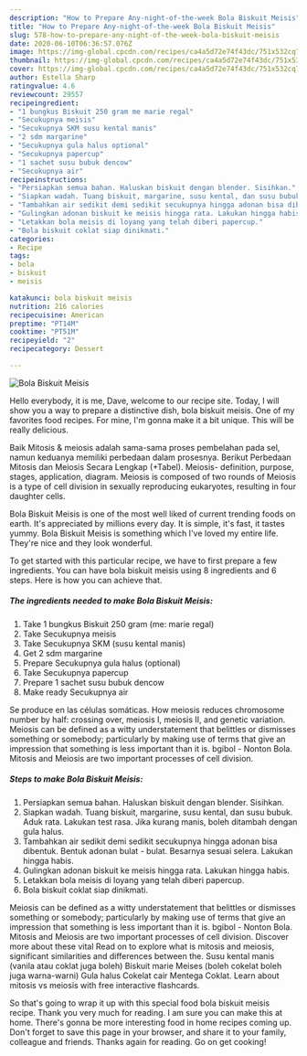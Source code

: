 ```yaml
---
description: "How to Prepare Any-night-of-the-week Bola Biskuit Meisis"
title: "How to Prepare Any-night-of-the-week Bola Biskuit Meisis"
slug: 578-how-to-prepare-any-night-of-the-week-bola-biskuit-meisis
date: 2020-06-10T06:36:57.076Z
image: https://img-global.cpcdn.com/recipes/ca4a5d72e74f43dc/751x532cq70/bola-biskuit-meisis-foto-resep-utama.jpg
thumbnail: https://img-global.cpcdn.com/recipes/ca4a5d72e74f43dc/751x532cq70/bola-biskuit-meisis-foto-resep-utama.jpg
cover: https://img-global.cpcdn.com/recipes/ca4a5d72e74f43dc/751x532cq70/bola-biskuit-meisis-foto-resep-utama.jpg
author: Estella Sharp
ratingvalue: 4.6
reviewcount: 29557
recipeingredient:
- "1 bungkus Biskuit 250 gram me marie regal"
- "Secukupnya meisis"
- "Secukupnya SKM susu kental manis"
- "2 sdm margarine"
- "Secukupnya gula halus optional"
- "Secukupnya papercup"
- "1 sachet susu bubuk dencow"
- "Secukupnya air"
recipeinstructions:
- "Persiapkan semua bahan. Haluskan biskuit dengan blender. Sisihkan."
- "Siapkan wadah. Tuang biskuit, margarine, susu kental, dan susu bubuk. Aduk rata. Lakukan test rasa. Jika kurang manis, boleh ditambah dengan gula halus."
- "Tambahkan air sedikit demi sedikit secukupnya hingga adonan bisa dibentuk. Bentuk adonan bulat - bulat. Besarnya sesuai selera. Lakukan hingga habis."
- "Gulingkan adonan biskuit ke meisis hingga rata. Lakukan hingga habis."
- "Letakkan bola meisis di loyang yang telah diberi papercup."
- "Bola biskuit coklat siap dinikmati."
categories:
- Recipe
tags:
- bola
- biskuit
- meisis

katakunci: bola biskuit meisis 
nutrition: 216 calories
recipecuisine: American
preptime: "PT14M"
cooktime: "PT51M"
recipeyield: "2"
recipecategory: Dessert

---
```



![Bola Biskuit Meisis](https://img-global.cpcdn.com/recipes/ca4a5d72e74f43dc/751x532cq70/bola-biskuit-meisis-foto-resep-utama.jpg)

Hello everybody, it is me, Dave, welcome to our recipe site. Today, I will show you a way to prepare a distinctive dish, bola biskuit meisis. One of my favorites food recipes. For mine, I'm gonna make it a bit unique. This will be really delicious.

Baik Mitosis &amp; meiosis adalah sama-sama proses pembelahan pada sel, namun keduanya memiliki perbedaan dalam prosesnya. Berikut Perbedaan Mitosis dan Meiosis Secara Lengkap (+Tabel). Meiosis- definition, purpose, stages, application, diagram. Meiosis is composed of two rounds of Meiosis is a type of cell division in sexually reproducing eukaryotes, resulting in four daughter cells.

Bola Biskuit Meisis is one of the most well liked of current trending foods on earth. It's appreciated by millions every day. It is simple, it's fast, it tastes yummy. Bola Biskuit Meisis is something which I've loved my entire life. They're nice and they look wonderful.


To get started with this particular recipe, we have to first prepare a few ingredients. You can have bola biskuit meisis using 8 ingredients and 6 steps. Here is how you can achieve that.

<!--inarticleads1-->

##### The ingredients needed to make Bola Biskuit Meisis:

1. Take 1 bungkus Biskuit 250 gram (me: marie regal)
1. Take Secukupnya meisis
1. Take Secukupnya SKM (susu kental manis)
1. Get 2 sdm margarine
1. Prepare Secukupnya gula halus (optional)
1. Take Secukupnya papercup
1. Prepare 1 sachet susu bubuk dencow
1. Make ready Secukupnya air


Se produce en las células somáticas. How meiosis reduces chromosome number by half: crossing over, meiosis I, meiosis II, and genetic variation. Meiosis can be defined as a witty understatement that belittles or dismisses something or somebody; particularly by making use of terms that give an impression that something is less important than it is. bgibol - Nonton Bola. Mitosis and Meiosis are two important processes of cell division. 

<!--inarticleads2-->

##### Steps to make Bola Biskuit Meisis:

1. Persiapkan semua bahan. Haluskan biskuit dengan blender. Sisihkan.
1. Siapkan wadah. Tuang biskuit, margarine, susu kental, dan susu bubuk. Aduk rata. Lakukan test rasa. Jika kurang manis, boleh ditambah dengan gula halus.
1. Tambahkan air sedikit demi sedikit secukupnya hingga adonan bisa dibentuk. Bentuk adonan bulat - bulat. Besarnya sesuai selera. Lakukan hingga habis.
1. Gulingkan adonan biskuit ke meisis hingga rata. Lakukan hingga habis.
1. Letakkan bola meisis di loyang yang telah diberi papercup.
1. Bola biskuit coklat siap dinikmati.


Meiosis can be defined as a witty understatement that belittles or dismisses something or somebody; particularly by making use of terms that give an impression that something is less important than it is. bgibol - Nonton Bola. Mitosis and Meiosis are two important processes of cell division. Discover more about these vital Read on to explore what is mitosis and meiosis, significant similarities and differences between the. Susu kental manis (vanila atau coklat juga boleh) Biskuit marie Meises (boleh cokelat boleh juga warna-warni) Gula halus Cokelat cair Mentega Coklat. Learn about mitosis vs meiosis with free interactive flashcards. 

So that's going to wrap it up with this special food bola biskuit meisis recipe. Thank you very much for reading. I am sure you can make this at home. There's gonna be more interesting food in home recipes coming up. Don't forget to save this page in your browser, and share it to your family, colleague and friends. Thanks again for reading. Go on get cooking!
